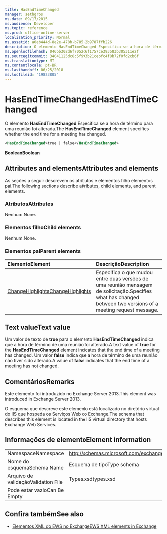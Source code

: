```yaml
---
title: HasEndTimeChanged
manager: sethgros
ms.date: 09/17/2015
ms.audience: Developer
ms.topic: reference
ms.prod: office-online-server
localization_priority: Normal
ms.assetid: a0eb444d-8e2e-478b-b785-2b9787ffb226
description: O elemento HasEndTimeChanged Especifica se a hora de término para uma reunião foi alterada.
ms.openlocfilehash: 046bb302d6f7052c6f1757ce393583b305311e2f
ms.sourcegitcommit: 34041125dc8c5f993b21cebfc4f8b72f0fd2cb6f
ms.translationtype: MT
ms.contentlocale: pt-BR
ms.lasthandoff: 06/25/2018
ms.locfileid: "19823805"
---
```

# <a name="hasendtimechanged"></a><span data-ttu-id="e3882-103">HasEndTimeChanged</span><span class="sxs-lookup"><span data-stu-id="e3882-103">HasEndTimeChanged</span></span>

<span data-ttu-id="e3882-104">O elemento **HasEndTimeChanged** Especifica se a hora de término para uma reunião foi alterada.</span><span class="sxs-lookup"><span data-stu-id="e3882-104">The **HasEndTimeChanged** element specifies whether the end time for a meeting has changed.</span></span> 
  
```XML
<HasEndTimeChanged>true | false</HasEndTimeChanged>
```

 <span data-ttu-id="e3882-105">**Boolean**</span><span class="sxs-lookup"><span data-stu-id="e3882-105">**Boolean**</span></span>
## <a name="attributes-and-elements"></a><span data-ttu-id="e3882-106">Attributes and elements</span><span class="sxs-lookup"><span data-stu-id="e3882-106">Attributes and elements</span></span>

<span data-ttu-id="e3882-107">As seções a seguir descrevem os atributos e elementos filho elementos pai.</span><span class="sxs-lookup"><span data-stu-id="e3882-107">The following sections describe attributes, child elements, and parent elements.</span></span>
  
### <a name="attributes"></a><span data-ttu-id="e3882-108">Atributos</span><span class="sxs-lookup"><span data-stu-id="e3882-108">Attributes</span></span>

<span data-ttu-id="e3882-109">Nenhum.</span><span class="sxs-lookup"><span data-stu-id="e3882-109">None.</span></span>
  
### <a name="child-elements"></a><span data-ttu-id="e3882-110">Elementos filho</span><span class="sxs-lookup"><span data-stu-id="e3882-110">Child elements</span></span>

<span data-ttu-id="e3882-111">Nenhum.</span><span class="sxs-lookup"><span data-stu-id="e3882-111">None.</span></span>
  
### <a name="parent-elements"></a><span data-ttu-id="e3882-112">Elementos pai</span><span class="sxs-lookup"><span data-stu-id="e3882-112">Parent elements</span></span>

|<span data-ttu-id="e3882-113">**Elemento**</span><span class="sxs-lookup"><span data-stu-id="e3882-113">**Element**</span></span>|<span data-ttu-id="e3882-114">**Descrição**</span><span class="sxs-lookup"><span data-stu-id="e3882-114">**Description**</span></span>|
|:-----|:-----|
|[<span data-ttu-id="e3882-115">ChangeHighlights</span><span class="sxs-lookup"><span data-stu-id="e3882-115">ChangeHighlights</span></span>](changehighlights.md) <br/> |<span data-ttu-id="e3882-116">Especifica o que mudou entre duas versões de uma reunião mensagem de solicitação.</span><span class="sxs-lookup"><span data-stu-id="e3882-116">Specifies what has changed between two versions of a meeting request message.</span></span>  <br/> |
   
## <a name="text-value"></a><span data-ttu-id="e3882-117">Text value</span><span class="sxs-lookup"><span data-stu-id="e3882-117">Text value</span></span>

<span data-ttu-id="e3882-118">Um valor de texto de **true** para o elemento **HasEndTimeChanged** indica que a hora de término de uma reunião foi alterado.</span><span class="sxs-lookup"><span data-stu-id="e3882-118">A text value of **true** for the **HasEndTimeChanged** element indicates that the end time of a meeting has changed.</span></span> <span data-ttu-id="e3882-119">Um valor **false** indica que a hora de término de uma reunião não tiver sido alterado.</span><span class="sxs-lookup"><span data-stu-id="e3882-119">A value of **false** indicates that the end time of a meeting has not changed.</span></span> 
  
## <a name="remarks"></a><span data-ttu-id="e3882-120">Comentários</span><span class="sxs-lookup"><span data-stu-id="e3882-120">Remarks</span></span>

<span data-ttu-id="e3882-121">Este elemento foi introduzido no Exchange Server 2013.</span><span class="sxs-lookup"><span data-stu-id="e3882-121">This element was introduced in Exchange Server 2013.</span></span>
  
<span data-ttu-id="e3882-122">O esquema que descreve este elemento está localizado no diretório virtual do IIS que hospeda os Serviços Web do Exchange.</span><span class="sxs-lookup"><span data-stu-id="e3882-122">The schema that describes this element is located in the IIS virtual directory that hosts Exchange Web Services.</span></span>
  
## <a name="element-information"></a><span data-ttu-id="e3882-123">Informações de elemento</span><span class="sxs-lookup"><span data-stu-id="e3882-123">Element information</span></span>

|||
|:-----|:-----|
|<span data-ttu-id="e3882-124">Namespace</span><span class="sxs-lookup"><span data-stu-id="e3882-124">Namespace</span></span>  <br/> |http://schemas.microsoft.com/exchange/services/2006/types  <br/> |
|<span data-ttu-id="e3882-125">Nome do esquema</span><span class="sxs-lookup"><span data-stu-id="e3882-125">Schema Name</span></span>  <br/> |<span data-ttu-id="e3882-126">Esquema de tipo</span><span class="sxs-lookup"><span data-stu-id="e3882-126">Type schema</span></span>  <br/> |
|<span data-ttu-id="e3882-127">Arquivo de validação</span><span class="sxs-lookup"><span data-stu-id="e3882-127">Validation File</span></span>  <br/> |<span data-ttu-id="e3882-128">Types.xsd</span><span class="sxs-lookup"><span data-stu-id="e3882-128">types.xsd</span></span>  <br/> |
|<span data-ttu-id="e3882-129">Pode estar vazio</span><span class="sxs-lookup"><span data-stu-id="e3882-129">Can Be Empty</span></span>  <br/> ||
   
## <a name="see-also"></a><span data-ttu-id="e3882-130">Confira também</span><span class="sxs-lookup"><span data-stu-id="e3882-130">See also</span></span>



- [<span data-ttu-id="e3882-131">Elementos XML do EWS no Exchange</span><span class="sxs-lookup"><span data-stu-id="e3882-131">EWS XML elements in Exchange</span></span>](ews-xml-elements-in-exchange.md)

